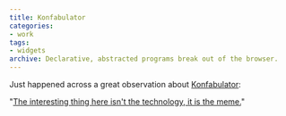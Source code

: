 ```yaml
---
title: Konfabulator
categories:
- work
tags:
- widgets
archive: Declarative, abstracted programs break out of the browser.
---
```


Just happened across a great observation about [Konfabulator][1]:

   [1]: http://www.konfabulator.com/

"[The interesting thing here isn't the technology, it is the
meme.][2]"

   [2]: http://www.peerfear.org/rss/permalink/2003/02/16/1045399826-Konfabulator_for_LinuxMozilla.shtml
